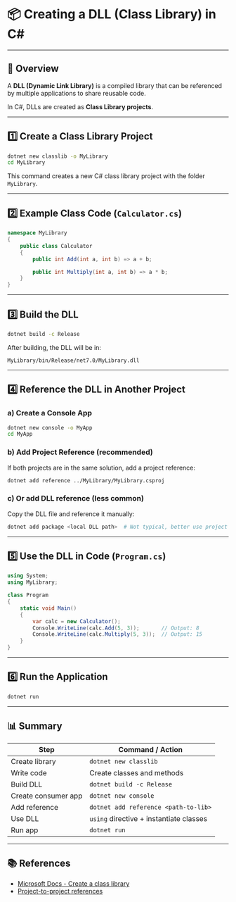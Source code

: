 # 📦 Creating a DLL (Class Library) in C#

---

## 📌 Overview

A **DLL (Dynamic Link Library)** is a compiled library that can be referenced by multiple applications to share reusable code.

In C#, DLLs are created as **Class Library projects**.

---

## 1️⃣ Create a Class Library Project

```bash
dotnet new classlib -o MyLibrary
cd MyLibrary
```

This command creates a new C# class library project with the folder `MyLibrary`.

---

## 2️⃣ Example Class Code (`Calculator.cs`)

```csharp
namespace MyLibrary
{
    public class Calculator
    {
        public int Add(int a, int b) => a + b;

        public int Multiply(int a, int b) => a * b;
    }
}
```

---

## 3️⃣ Build the DLL

```bash
dotnet build -c Release
```

After building, the DLL will be in:

```
MyLibrary/bin/Release/net7.0/MyLibrary.dll
```

---

## 4️⃣ Reference the DLL in Another Project

### a) Create a Console App

```bash
dotnet new console -o MyApp
cd MyApp
```

### b) Add Project Reference (recommended)

If both projects are in the same solution, add a project reference:

```bash
dotnet add reference ../MyLibrary/MyLibrary.csproj
```

### c) Or add DLL reference (less common)

Copy the DLL file and reference it manually:

```bash
dotnet add package <local DLL path>  # Not typical, better use project references
```

---

## 5️⃣ Use the DLL in Code (`Program.cs`)

```csharp
using System;
using MyLibrary;

class Program
{
    static void Main()
    {
        var calc = new Calculator();
        Console.WriteLine(calc.Add(5, 3));       // Output: 8
        Console.WriteLine(calc.Multiply(5, 3));  // Output: 15
    }
}
```

---

## 6️⃣ Run the Application

```bash
dotnet run
```

---

## 📊 Summary

| Step                 | Command / Action                        |
|----------------------|---------------------------------------|
| Create library       | `dotnet new classlib`                  |
| Write code           | Create classes and methods             |
| Build DLL            | `dotnet build -c Release`              |
| Create consumer app  | `dotnet new console`                   |
| Add reference        | `dotnet add reference <path-to-lib>`  |
| Use DLL              | `using` directive + instantiate classes|
| Run app              | `dotnet run`                          |

---

## 📚 References

- [Microsoft Docs - Create a class library](https://learn.microsoft.com/en-us/dotnet/core/tutorials/library-with-visual-studio-code)
- [Project-to-project references](https://learn.microsoft.com/en-us/visualstudio/ide/how-to-add-or-remove-references-by-using-the-reference-manager)

